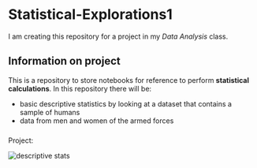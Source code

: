 # Statistical-Explorations1
I am creating this repository for a project in my *Data Analysis* class.
## Information on project
This is a repository to store notebooks for reference to perform **statistical calculations**. In this repository there will be:
- basic descriptive statistics by looking at a dataset that contains a sample of humans
- data from men and women of the armed forces
###
Project:

![descriptive stats](descriptivestats.ipynb)
